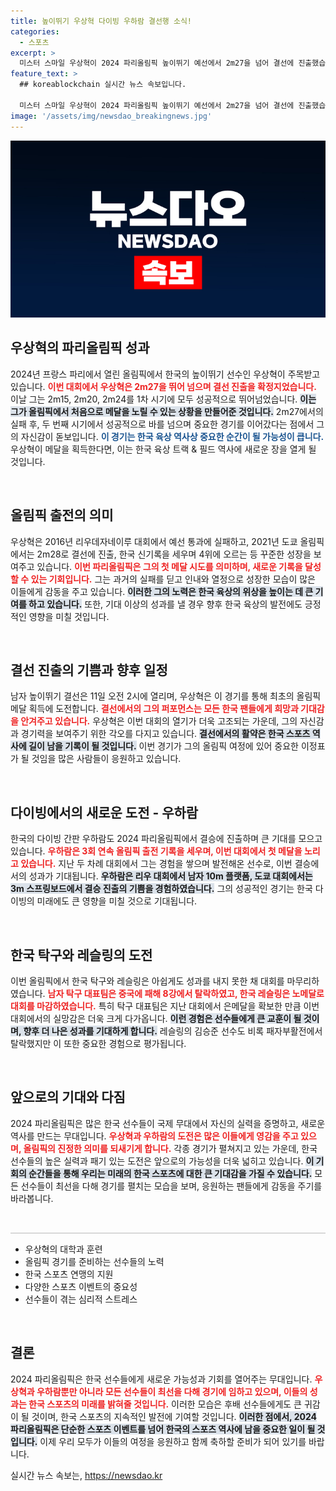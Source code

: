 ```yaml
---
title: 높이뛰기 우상혁 다이빙 우하람 결선행 소식!
categories:
  - 스포츠
excerpt: >
  미스터 스마일 우상혁이 2024 파리올림픽 높이뛰기 예선에서 2m27을 넘어 결선에 진출했습니다. 첫 메달 획득의 꿈이 현실로 다가오고 있는 그의 도전이 기대됩니다!
feature_text: >
  ## koreablockchain 실시간 뉴스 속보입니다.

  미스터 스마일 우상혁이 2024 파리올림픽 높이뛰기 예선에서 2m27을 넘어 결선에 진출했습니다. 첫 메달 획득의 꿈이 현실로 다가오고 있는 그의 도전이 기대됩니다!
image: '/assets/img/newsdao_breakingnews.jpg'
---
```


<p><img src="/assets/img/newsdao_breakingnews.jpg" alt="koreablockchain 속보" /></p>

<h2 data-ke-size="size26">우상혁의 파리올림픽 성과</h2>

<p data-ke-size="size16">2024년 프랑스 파리에서 열린 올림픽에서 한국의 높이뛰기 선수인 우상혁이 주목받고 있습니다. <b><span style="color: #ee2323;">이번 대회에서 우상혁은 2m27을 뛰어 넘으며 결선 진출을 확정지었습니다.</span></b> 이날 그는 2m15, 2m20, 2m24를 1차 시기에 모두 성공적으로 뛰어넘었습니다. <b><span style="background-color: #21538527;">이는 그가 올림픽에서 처음으로 메달을 노릴 수 있는 상황을 만들어준 것입니다.</span></b> 2m27에서의 실패 후, 두 번째 시기에서 성공적으로 바를 넘으며 중요한 경기를 이어갔다는 점에서 그의 자신감이 돋보입니다. <b><span style="color: #1a5490;">이 경기는 한국 육상 역사상 중요한 순간이 될 가능성이 큽니다.</span></b> 우상혁이 메달을 획득한다면, 이는 한국 육상 트랙 & 필드 역사에 새로운 장을 열게 될 것입니다.</p>

<p data-ke-size="size16">&nbsp;</p>

<h2 data-ke-size="size26">올림픽 출전의 의미</h2>

<p data-ke-size="size16">우상혁은 2016년 리우데자네이루 대회에서 예선 통과에 실패하고, 2021년 도쿄 올림픽에서는 2m28로 결선에 진출, 한국 신기록을 세우며 4위에 오르는 등 꾸준한 성장을 보여주고 있습니다. <b><span style="color: #ee2323;">이번 파리올림픽은 그의 첫 메달 시도를 의미하며, 새로운 기록을 달성할 수 있는 기회입니다.</span></b> 그는 과거의 실패를 딛고 인내와 열정으로 성장한 모습이 많은 이들에게 감동을 주고 있습니다. <b><span style="background-color: #21538527;">이러한 그의 노력은 한국 육상의 위상을 높이는 데 큰 기여를 하고 있습니다.</span></b> 또한, 기대 이상의 성과를 낼 경우 향후 한국 육상의 발전에도 긍정적인 영향을 미칠 것입니다.</p>

<p data-ke-size="size16">&nbsp;</p>

<h2 data-ke-size="size26">결선 진출의 기쁨과 향후 일정</h2>

<p data-ke-size="size16">남자 높이뛰기 결선은 11일 오전 2시에 열리며, 우상혁은 이 경기를 통해 최초의 올림픽 메달 획득에 도전합니다. <b><span style="color: #ee2323;">결선에서의 그의 퍼포먼스는 모든 한국 팬들에게 희망과 기대감을 안겨주고 있습니다.</span></b> 우상혁은 이번 대회의 열기가 더욱 고조되는 가운데, 그의 자신감과 경기력을 보여주기 위한 각오를 다지고 있습니다. <b><span style="background-color: #21538527;">결선에서의 활약은 한국 스포츠 역사에 길이 남을 기록이 될 것입니다.</span></b> 이번 경기가 그의 올림픽 여정에 있어 중요한 이정표가 될 것임을 많은 사람들이 응원하고 있습니다.</p>

<p data-ke-size="size16">&nbsp;</p>

<h2 data-ke-size="size26">다이빙에서의 새로운 도전 - 우하람</h2>

<p data-ke-size="size16">한국의 다이빙 간판 우하람도 2024 파리올림픽에서 결승에 진출하며 큰 기대를 모으고 있습니다. <b><span style="color: #ee2323;">우하람은 3회 연속 올림픽 출전 기록을 세우며, 이번 대회에서 첫 메달을 노리고 있습니다.</span></b> 지난 두 차례 대회에서 그는 경험을 쌓으며 발전해온 선수로, 이번 결승에서의 성과가 기대됩니다. <b><span style="background-color: #21538527;">우하람은 리우 대회에서 남자 10m 플랫폼, 도쿄 대회에서는 3m 스프링보드에서 결승 진출의 기쁨을 경험하였습니다.</span></b> 그의 성공적인 경기는 한국 다이빙의 미래에도 큰 영향을 미칠 것으로 기대됩니다.</p>

<p data-ke-size="size16">&nbsp;</p>

<h2 data-ke-size="size26">한국 탁구와 레슬링의 도전</h2>

<p data-ke-size="size16">이번 올림픽에서 한국 탁구와 레슬링은 아쉽게도 성과를 내지 못한 채 대회를 마무리하였습니다. <b><span style="color: #ee2323;">남자 탁구 대표팀은 중국에 패해 8강에서 탈락하였고, 한국 레슬링은 노메달로 대회를 마감하였습니다.</span></b> 특히 탁구 대표팀은 지난 대회에서 은메달을 확보한 만큼 이번 대회에서의 실망감은 더욱 크게 다가옵니다. <b><span style="background-color: #21538527;">이런 경험은 선수들에게 큰 교훈이 될 것이며, 향후 더 나은 성과를 기대하게 합니다.</span></b> 레슬링의 김승준 선수도 비록 패자부활전에서 탈락했지만 이 또한 중요한 경험으로 평가됩니다.</p>

<p data-ke-size="size16">&nbsp;</p>

<h2 data-ke-size="size26">앞으로의 기대와 다짐</h2>

<p data-ke-size="size16">2024 파리올림픽은 많은 한국 선수들이 국제 무대에서 자신의 실력을 증명하고, 새로운 역사를 만드는 무대입니다. <b><span style="color: #ee2323;">우상혁과 우하람의 도전은 많은 이들에게 영감을 주고 있으며, 올림픽의 진정한 의미를 되새기게 합니다.</span></b> 각종 경기가 펼쳐지고 있는 가운데, 한국 선수들의 높은 실력과 패기 있는 도전은 앞으로의 가능성을 더욱 넓히고 있습니다. <b><span style="background-color: #21538527;">이 기회의 순간들을 통해 우리는 미래의 한국 스포츠에 대한 큰 기대감을 가질 수 있습니다.</span></b> 모든 선수들이 최선을 다해 경기를 펼치는 모습을 보며, 응원하는 팬들에게 감동을 주기를 바라봅니다.</p>

<p data-ke-size="size16">&nbsp;</p>

<hr style="height:2px; border:none; background-color:#d8d8d8;" />

<ul>
<li>우상혁의 대학과 훈련</li>
<li>올림픽 경기를 준비하는 선수들의 노력</li>
<li>한국 스포츠 연맹의 지원</li>
<li>다양한 스포츠 이벤트의 중요성</li>
<li>선수들이 겪는 심리적 스트레스</li>
</ul>

<p data-ke-size="size16">&nbsp;</p>

<h2 data-ke-size="size26">결론</h2>

<p data-ke-size="size16">2024 파리올림픽은 한국 선수들에게 새로운 가능성과 기회를 열어주는 무대입니다. <b><span style="color: #ee2323;">우상혁과 우하람뿐만 아니라 모든 선수들이 최선을 다해 경기에 임하고 있으며, 이들의 성과는 한국 스포츠의 미래를 밝혀줄 것입니다.</span></b> 이러한 모습은 후배 선수들에게도 큰 귀감이 될 것이며, 한국 스포츠의 지속적인 발전에 기여할 것입니다. <b><span style="background-color: #21538527;">이러한 점에서, 2024 파리올림픽은 단순한 스포츠 이벤트를 넘어 한국의 스포츠 역사에 남을 중요한 일이 될 것입니다.</span></b> 이제 우리 모두가 이들의 여정을 응원하고 함께 축하할 준비가 되어 있기를 바랍니다.</p>
실시간 뉴스 속보는, <a href="https://newsdao.kr" rel="dofollow">https://newsdao.kr</a>


